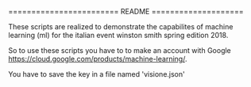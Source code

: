 ======================== README ====================

These scripts are realized to demonstrate the capabilites of 
machine learning (ml) for the italian event winston smith spring
edition 2018. 

So to use these scripts you have to to make an account with 
Google https://cloud.google.com/products/machine-learning/. 

You have to save the key in a file named 'visione.json'

